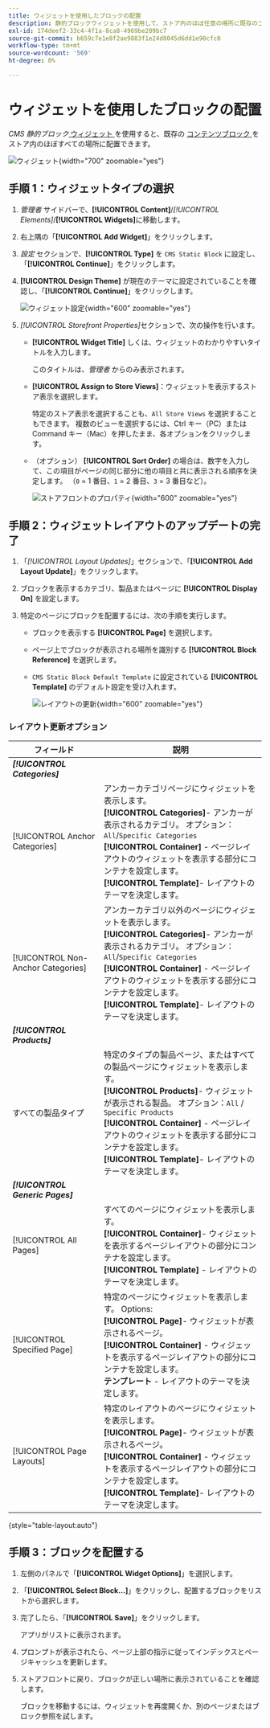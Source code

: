 ```yaml
---
title: ウィジェットを使用したブロックの配置
description: 静的ブロックウィジェットを使用して、ストア内のほぼ任意の場所に既存のコンテンツを配置する方法を説明します。
exl-id: 174deef2-33c4-4f1a-8ca8-4969be209bc7
source-git-commit: b659c7e1e8f2ae9883f1e24d8045d6dd1e90cfc0
workflow-type: tm+mt
source-wordcount: '569'
ht-degree: 0%

---
```


# ウィジェットを使用したブロックの配置

_CMS 静的ブロック_[ ウィジェット ](widgets.md) を使用すると、既存の [ コンテンツブロック ](blocks.md) をストア内のほぼすべての場所に配置できます。

![ ウィジェット ](./assets/widgets.png){width="700" zoomable="yes"}

## 手順 1：ウィジェットタイプの選択

1. _管理者_ サイドバーで、**[!UICONTROL Content]**/_[!UICONTROL Elements]_/**[!UICONTROL Widgets]**&#x200B;に移動します。

1. 右上隅の「**[!UICONTROL Add Widget]**」をクリックします。

1. _設定_ セクションで、**[!UICONTROL Type]** を `CMS Static Block` に設定し、「**[!UICONTROL Continue]**」をクリックします。

1. **[!UICONTROL Design Theme]** が現在のテーマに設定されていることを確認し、「**[!UICONTROL Continue]**」をクリックします。

   ![ ウィジェット設定 ](./assets/widget-settings.png){width="600" zoomable="yes"}

1. _[!UICONTROL Storefront Properties]_&#x200B;セクションで、次の操作を行います。

   - **[!UICONTROL Widget Title]** しくは、ウィジェットのわかりやすいタイトルを入力します。

     このタイトルは、_管理者_ からのみ表示されます。

   - **[!UICONTROL Assign to Store Views]**：ウィジェットを表示するストア表示を選択します。

     特定のストア表示を選択することも、`All Store Views` を選択することもできます。 複数のビューを選択するには、Ctrl キー（PC）または Command キー（Mac）を押したまま、各オプションをクリックします。

   - （オプション） **[!UICONTROL Sort Order]** の場合は、数字を入力して、この項目がページの同じ部分に他の項目と共に表示される順序を決定します。 （`0` = 1 番目、`1` = 2 番目、`3` = 3 番目など）。

     ![ ストアフロントのプロパティ ](./assets/widget-storefront-properties.png){width="600" zoomable="yes"}

## 手順 2：ウィジェットレイアウトのアップデートの完了

1. 「_[!UICONTROL Layout Updates]_」セクションで、「**[!UICONTROL Add Layout Update]**」をクリックします。

1. ブロックを表示するカテゴリ、製品またはページに **[!UICONTROL Display On]** を設定します。

1. 特定のページにブロックを配置するには、次の手順を実行します。

   - ブロックを表示する **[!UICONTROL Page]** を選択します。

   - ページ上でブロックが表示される場所を識別する **[!UICONTROL Block Reference]** を選択します。

   - `CMS Static Block Default Template` に設定されている **[!UICONTROL Template]** のデフォルト設定を受け入れます。

     ![ レイアウトの更新 ](./assets/widget-layout-update-home-page.png){width="600" zoomable="yes"}

### レイアウト更新オプション

| フィールド | 説明 |
|--- |--- |
| **_[!UICONTROL Categories]_** |  |
| [!UICONTROL Anchor Categories] | アンカーカテゴリページにウィジェットを表示します。<br/>**[!UICONTROL Categories]**- アンカーが表示されるカテゴリ。 オプション：`All`/`Specific Categories`<br/>**[!UICONTROL Container]** - ページレイアウトのウィジェットを表示する部分にコンテナを設定します。<br/>**[!UICONTROL Template]**- レイアウトのテーマを決定します。 |
| [!UICONTROL Non-Anchor Categories] | アンカーカテゴリ以外のページにウィジェットを表示します。<br/>**[!UICONTROL Categories]**- アンカーが表示されるカテゴリ。 オプション：`All`/`Specific Categories`<br/>**[!UICONTROL Container]** - ページレイアウトのウィジェットを表示する部分にコンテナを設定します。<br/>**[!UICONTROL Template]**- レイアウトのテーマを決定します。 |
| **_[!UICONTROL Products]_** |  |
| すべての製品タイプ | 特定のタイプの製品ページ、またはすべての製品ページにウィジェットを表示します。 <br/>**[!UICONTROL Products]**- ウィジェットが表示される製品。 オプション：`All` /` Specific Products`<br/>**[!UICONTROL Container]** - ページレイアウトのウィジェットを表示する部分にコンテナを設定します。<br/>**[!UICONTROL Template]**- レイアウトのテーマを決定します。 |
| **_[!UICONTROL Generic Pages]_** |  |
| [!UICONTROL All Pages] | すべてのページにウィジェットを表示します。 <br/>**[!UICONTROL Container]**- ウィジェットを表示するページレイアウトの部分にコンテナを設定します。<br/>**[!UICONTROL Template]** - レイアウトのテーマを決定します。 |
| [!UICONTROL Specified Page] | 特定のページにウィジェットを表示します。 Options:<br/>**[!UICONTROL Page]**- ウィジェットが表示されるページ。<br/>**[!UICONTROL Container]** - ウィジェットを表示するページレイアウトの部分にコンテナを設定します。<br/>**テンプレート** - レイアウトのテーマを決定します。 |
| [!UICONTROL Page Layouts] | 特定のレイアウトのページにウィジェットを表示します。 <br/>**[!UICONTROL Page]**- ウィジェットが表示されるページ。<br/>**[!UICONTROL Container]** - ウィジェットを表示するページレイアウトの部分にコンテナを設定します。<br/>**[!UICONTROL Template]**- レイアウトのテーマを決定します。 |

{style="table-layout:auto"}

## 手順 3：ブロックを配置する

1. 左側のパネルで「**[!UICONTROL Widget Options]**」を選択します。

1. 「**[!UICONTROL Select Block…]**」をクリックし、配置するブロックをリストから選択します。

1. 完了したら、「**[!UICONTROL Save]**」をクリックします。

   アプリがリストに表示されます。

1. プロンプトが表示されたら、ページ上部の指示に従ってインデックスとページキャッシュを更新します。

1. ストアフロントに戻り、ブロックが正しい場所に表示されていることを確認します。

   ブロックを移動するには、ウィジェットを再度開くか、別のページまたはブロック参照を試します。
